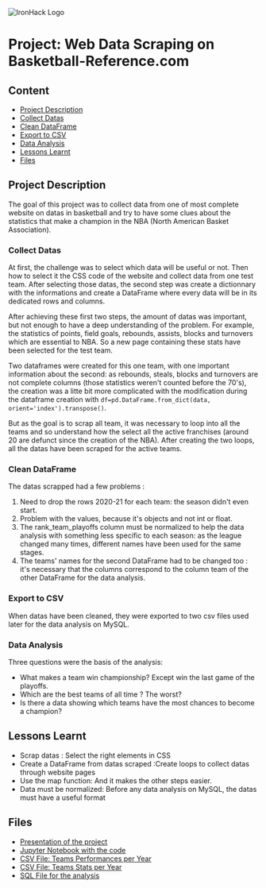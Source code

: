 ![IronHack Logo](https://s3-eu-west-1.amazonaws.com/ih-materials/uploads/upload_d5c5793015fec3be28a63c4fa3dd4d55.png)

# Project: Web Data Scraping on Basketball-Reference.com



## Content
- [Project Description](#project-description)
- [Collect Datas](#collect-datas)
- [Clean DataFrame](#clean-dataFrame)
- [Export to CSV](#export-to-csv)
- [Data Analysis](#data-analysis)
- [Lessons Learnt](#lessons_learnt)
- [Files](#files)

## Project Description

The goal of this project was to collect data from one of most complete website on datas in basketball and try to have some clues about the statistics that make a champion in the NBA (North American Basket Association).

### Collect Datas
At first, the challenge was to select which data will be useful or not. Then how to select it the CSS code of the website and collect data from one test team. After selecting those datas, the second step was create a dictionnary with the informations and create a DataFrame where every data will be in its dedicated rows and columns.

After achieving these first two steps, the amount of datas was important, but not enough to have a deep understanding of the problem. For example, the statistics of points, field goals, rebounds, assists, blocks and turnovers which are essential to NBA. So a new page containing these stats have been selected for the test team.

Two dataframes were created for this one team, with one important information about the second: as rebounds, steals, blocks and turnovers are not complete columns (those statistics weren't counted before the 70's), the creation was a litte bit more complicated with the modification during the dataframe creation with `df=pd.DataFrame.from_dict(data, orient='index').transpose()`.

But as the goal is to scrap all team, it was necessary to loop into all the teams and so understand how the select all the active franchises (around 20 are defunct since the creation of the NBA).
After creating the two loops, all the datas have been scraped for the active teams.

### Clean DataFrame
The datas scrapped had a few problems : 
1. Need to drop the rows 2020-21 for each team: the season didn't even start.
2. Problem with the values, because it's objects and not int or float. 
3. The rank_team_playoffs column must be normalized to help the data analysis with something less specific to each season: as the league changed many times, different names have been used for the same stages.
4. The teams' names for the second DataFrame had to be changed too : it's necessary that the columns correspond to the column team of the other DataFrame for the data analysis.

### Export to CSV
When datas have been cleaned, they were exported to two csv files used later for the data analysis on MySQL.

### Data Analysis
Three questions were the basis of the analysis:
* What makes a team win championship? Except win the last game of the playoffs.
* Which are the best teams of all time ? The worst?
* Is there a data showing which teams have the most chances to become a champion?

## Lessons Learnt
* Scrap datas : Select the right elements in CSS
* Create a DataFrame from datas scraped :Create loops to collect datas through website pages
* Use the map function: And it makes the other steps easier.
* Data must be normalized: Before any data analysis on MySQL, the datas must have a useful format


## Files
* [Presentation of the project](https://docs.google.com/presentation/d/1Ai-mZfTvXBwPrxQzoZmWBExR1j0E8oJikONONBjCgnA/)
* [Jupyter Notebook with the code](https://github.com/mattcoget/data-ft-par-labs/blob/main/Projects/Week-3/Output/WebScraping%20basketball-reference.com%2C%20Data%20Cleaning%20and%20Export%20to%20MySQL.ipynb)
* [CSV File: Teams Performances per Year](https://github.com/mattcoget/data-ft-par-labs/blob/main/Projects/Week-3/Output/performances.csv)
* [CSV File: Teams Stats per Year](https://github.com/mattcoget/data-ft-par-labs/blob/main/Projects/Week-3/Output/stats.csv)
* [SQL File for the analysis](https://github.com/mattcoget/data-ft-par-labs/blob/main/Projects/Week-3/Output/basket-reference.sql)

